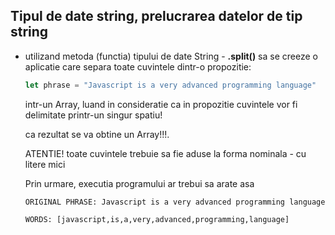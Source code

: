 ## Tipul de date string, prelucrarea datelor de tip string


* utilizand metoda (functia) tipului de date String - **.split()** sa se creeze o aplicatie care separa toate cuvintele dintr-o propozitie:

    ```js
    let phrase = "Javascript is a very advanced programming language"
    ``` 
    intr-un Array, luand in consideratie ca in propozitie cuvintele vor fi delimitate printr-un singur spatiu! 

    ca rezultat se va obtine un Array!!!. 

    ATENTIE! toate cuvintele trebuie sa fie aduse la forma nominala - cu litere mici

    Prin urmare, executia programului ar trebui sa arate asa

    ```
    ORIGINAL PHRASE: Javascript is a very advanced programming language

    WORDS: [javascript,is,a,very,advanced,programming,language]
    ```